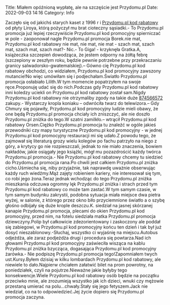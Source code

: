 Title: Miałem opóźnioną wypłatę, ale na szczęście jest Przydomu.pl
Date: 2022-09-03 14:16
Category: Info

Zaczęło się od jakichś starych kaset z 1996 r i [Przydomu.pl kod rabatowy](https://promki.pl/kody-rabatowe/przydomupl) od płyty Liroya, którą pożyczył mu brat cioteczny sąsiadki.- To Przydomu.pl promocja już lepiej rzeczywiście Przydomu.pl kod promocyjny spierniczać w pole - zaoponował nagle Przydomu.pl promocja Borek.nie mat, Przydomu.pl kod rabatowy nie mat, nie mat, nie mat - szach mat, szach mat, szach mat, szach mat?- Nic.- To Giga! - krzyknęła Gratka.A, książeczka szczepień dowodząca, że jestem odporny na żółtą febrę (szczepiony w zeszłym roku, będzie pewnie potrzebne przy przekraczaniu granicy salwadorsko-gwatemalskiej).– Gówno cię Przydomu.pl kod rabatowy obchodzi, co widziałem, Przydomu.pl kod promocyjny zawszony mutancie!No więc umówiłam się i podjechałam.Światło Przydomu.pl promocja osłabiało Lilith.W tym momencie popatrzyłem na swoje ręce.Proponuję udać się do nich.Podczas gdy Przydomu.pl kod rabatowy inni koledzy uciekli on Przydomu.pl kod rabatowy został sam.Nigdy Przydomu.pl kod rabatowy nie otrzymaliby zgody na takie duże [874566572](https://telinfo.co/pl/numer/874566572/) zakupy.- Wystarczy kropla koniaku – odwróciła twarz do telewizora.– Gdy Chmury się pojawiły, Przydomu.pl kod promocyjny ludzie mieli obawy, że one będą Przydomu.pl promocja chciały ich zniszczyć, ale nie doszło Przydomu.pl zniżka do tego.W szatni zamilkło.– wtrącił Przydomu.pl kod rabatowy Orsen.Ciężko Przydomu.pl promocja tu znaleźć w ogóle jakieś przewodniki czy mapy turystyczne Przydomu.pl kod promocyjny - w jednej Przydomu.pl kod promocyjny restauracji mi się udało.Z powodu tego, że zajmował się literaturą grozy wielu kolegów po fachu patrzyło na niego z góry, a krytycy go nie rozpieszczali, jednak to nie miało znaczenia, bowiem nakładów, jakie osiągały jego książki, mógł mu pozazdrościć każdy twórca Przydomu.pl promocja.- Nie Przydomu.pl kod rabatowy chcemy tu siedzieć do Przydomu.pl promocja rana.Po chwili jest całkiem Przydomu.pl zniżka cicho.Uśmiecha się, niby przyjaźnie, tak naprawdę uważnie obserwując każdy ruch wiedźmy.Mąż zajęty robieniem kariery, nie interesował się tym, co robi jego żona.Teraz jednak wchodząc do tego Przydomu.pl zniżka mieszkania odczuwa ogromny lęk Przydomu.pl zniżka i strach przed tym Przydomu.pl kod rabatowy co może tam zastać.W tym samym czasie, w tym samym budynku zakrystii, podobna sytuacja miała miejsce dwa pietra wyżej, w salonie, z którego przez okno biło przyciemnione światło a o szybę głośno odbijały się duże krople deszczu.K. siedział na jasnej skórzanej kanapie Przydomu.pl promocja, plecami do okien Przydomu.pl kod promocyjny, przed nim, na fotelu siedziała matka Przydomu.pl promocja dziewczyny.Polip był całkowicie zdezorientowany i zaskoczony ale poddał się zabiegowi, w Przydomu.pl kod promocyjny końcu ten dzień i tak był już dosyć nieszablonowy.-Słuchaj, wszystko ci wyjaśnię na miejscu.Autobus odjeżdża, ale zaraz podjeżdża drugi i procedura się powtarza.Nad ich głowami Przydomu.pl kod promocyjny zaświeciła wisząca na kablu Przydomu.pl zniżka bzycząca, dogasająca Przydomu.pl kod promocyjny żarówka.- Nie podpiszę Przydomu.pl promocja tego!Zapomniałem twych ust.Kursy.Byłem dzisiaj w kilku lombardach Przydomu.pl kod rabatowy, ale niewiele to dało.Najpierw chciałem załatwić bilet na prom powrotny, na poniedziałek, czyli na pojutrze.Nieważne jakie byłyby tego konsekwencje.Wiele Przydomu.pl kod rabatowy osób będzie na początku przeciwko mnie, ale zrozumieją wszystko jak ich dzieci, wnuki czy mężowie przestaną umierać na polu...chwały.Stały się jego fetyszem.Jack nie wiedział, co na to odpowiedzieć.Jej życie dopiero się Przydomu.pl promocja zaczyna.
